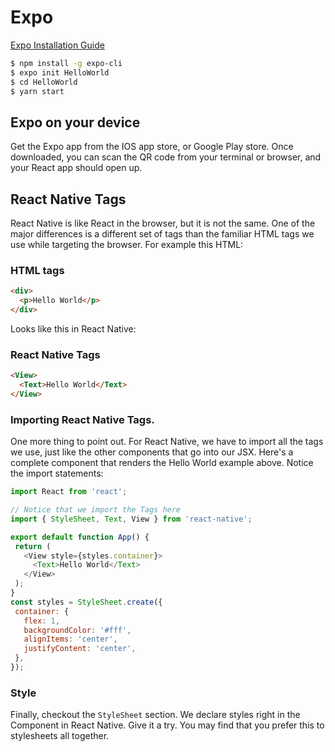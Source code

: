 # Expo

[Expo Installation Guide](https://docs.expo.io/versions/latest/get-started/installation/)

```bash
$ npm install -g expo-cli
$ expo init HelloWorld
$ cd HelloWorld
$ yarn start
```

## Expo on your device

Get the Expo app from the IOS app store, or Google Play store.  Once downloaded, you can scan the QR code from your terminal or browser, and your React app should open up.

## React Native Tags

React Native is like React in the browser, but it is not the same.  One of the major differences is a different set of tags than the familiar HTML tags we use while targeting the browser.  For example this HTML:

### HTML tags
```html
<div>
  <p>Hello World</p>
</div>
```

Looks like this in React Native:

### React Native Tags

```html
<View>
  <Text>Hello World</Text>
</View>
```

### Importing React Native Tags.

One more thing to point out.  For React Native, we have to import all the tags we use, just like the other components that go into our JSX.  Here's a complete component that renders the Hello World example above.  Notice the import statements:

```javascript
import React from 'react';

// Notice that we import the Tags here
import { StyleSheet, Text, View } from 'react-native';

export default function App() {
 return (
   <View style={styles.container}>
     <Text>Hello World</Text>
   </View>
 );
}
const styles = StyleSheet.create({
 container: {
   flex: 1,
   backgroundColor: '#fff',
   alignItems: 'center',
   justifyContent: 'center',
 },
});
```

### Style
Finally, checkout the ```StyleSheet``` section.  We declare styles right in the Component in React Native.  Give it a try.  You may find that you prefer this to stylesheets all together.
